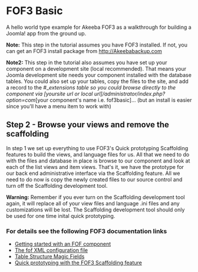 # FOF3 Basic
A hello world type example for Akeeba FOF3  as a walkthrough for building a Joomla! app from the ground up.

**Note:** This step in the tutorial assumes you have FOF3 installed. If not, you can get an FOF3 install package from http://Akeebabackup.com

**Note2:** This step in the tutorial also assumes you have set up your component on a development site (local recommended). That means your Joomla development site needs your component installed with the database tables. You could also set up your tables, copy the files to the site, and add a record to the #__extensions table so you could browse directly to the component via [yoursite url or local url]/administrator/index.php?option=com_[your component's name i.e. fof3basic]... (but an install is easier since you'll have a menu item to work with)

## Step 2 - Browse your views and remove the scaffolding
In step 1 we set up everything to use FOF3's Quick prototyping Scaffolding features to build the views, and language files for us. All that we need to do with the files and database in place is browse to our component and look at each of the list views and item views. That's it, we have the prototype for our back end administrative interface via the Scaffolding feature. All we need to do now is copy the newly created files to our source control and turn off the Scaffolding development tool.

**Warning:** Remember if you ever turn on the Scaffolding development tool again, it will replace all of your view files and language .ini files and any customizations will be lost. The Scaffolding development tool should only be used for one time inital quick prototyping.

### For details see the following FOF3 documentation links
- [Getting started with an FOF component](https://github.com/akeeba/fof/wiki/Getting-started-with-a-FOF-component)
- [The fof XML configuration file](https://github.com/akeeba/fof/wiki/The-XML-configuration-file)
- [Table Structure Magic Fields](https://github.com/akeeba/fof/wiki/The-DataModel#magic-fields)
- [Quick prototyping with the FOF3 Scaffolding feature](https://github.com/akeeba/fof/wiki/Scaffolding)
